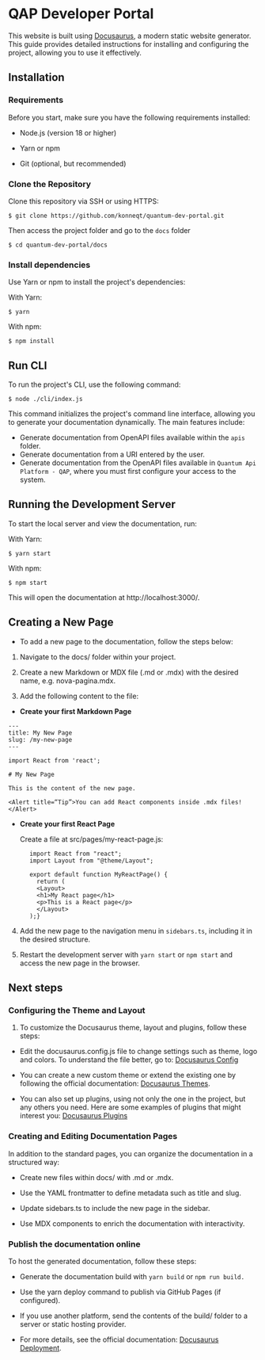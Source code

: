 # QAP Developer Portal

This website is built using [Docusaurus](https://docusaurus.io/), a modern static website generator.
This guide provides detailed instructions for installing and configuring the project, allowing you to use it effectively.

## Installation

### Requirements

Before you start, make sure you have the following requirements installed:

- Node.js (version 18 or higher)

- Yarn or npm

- Git (optional, but recommended)

### Clone the Repository

Clone this repository via SSH or using HTTPS:

```
$ git clone https://github.com/konneqt/quantum-dev-portal.git
```

Then access the project folder and go to the `docs` folder

```
$ cd quantum-dev-portal/docs
```

### Install dependencies

Use Yarn or npm to install the project's dependencies:

With Yarn:

```
$ yarn
```

With npm:

```
$ npm install
```

## Run CLI

To run the project's CLI, use the following command:


```
$ node ./cli/index.js
```

This command initializes the project's command line interface, allowing you to generate your documentation dynamically. The main features include:
- Generate documentation from OpenAPI files available within the `apis` folder.
- Generate documentation from a URI entered by the user.
- Generate documentation from the OpenAPI files available in `Quantum Api Platform - QAP`, where you must first configure your access to the system.

## Running the Development Server

To start the local server and view the documentation, run:

With Yarn:

```
$ yarn start
```

With npm:

```
$ npm start
```

This will open the documentation at http://localhost:3000/.

## Creating a New Page

- To add a new page to the documentation, follow the steps below:

1. Navigate to the docs/ folder within your project.

2. Create a new Markdown or MDX file (.md or .mdx) with the desired name, e.g. nova-pagina.mdx.

3. Add the following content to the file:


- **Create your first Markdown Page**

```
---
title: My New Page
slug: /my-new-page
---

import React from 'react';

# My New Page

This is the content of the new page.

<Alert title=“Tip”>You can add React components inside .mdx files!</Alert>
```

- **Create your first React Page**

    Create a file at src/pages/my-react-page.js:

```
      import React from "react";
      import Layout from "@theme/Layout";

      export default function MyReactPage() {
        return (
        <Layout>
        <h1>My React page</h1>
        <p>This is a React page</p>
        </Layout>
      );}
```

4. Add the new page to the navigation menu in `sidebars.ts`, including it in the desired structure.

5. Restart the development server with `yarn start` or `npm start` and access the new page in the browser.

## Next steps

### Configuring the Theme and Layout

1. To customize the Docusaurus theme, layout and plugins, follow these steps:

- Edit the docusaurus.config.js file to change settings such as theme, logo and colors. To understand the file better, go to: [Docusaurus Config](https://docusaurus.io/docs/api/docusaurus-config)

- You can create a new custom theme or extend the existing one by following the official documentation: [Docusaurus Themes](https://docusaurus.io/docs/api/themes).

- You can also set up plugins, using not only the one in the project, but any others you need. Here are some examples of plugins that might interest you: [Docusaurus Plugins](https://docusaurus.community/plugindirectory/)

### Creating and Editing Documentation Pages

In addition to the standard pages, you can organize the documentation in a structured way:

- Create new files within docs/ with .md or .mdx.

- Use the YAML frontmatter to define metadata such as title and slug.

- Update sidebars.ts to include the new page in the sidebar.

- Use MDX components to enrich the documentation with interactivity.

### Publish the documentation online

To host the generated documentation, follow these steps:

- Generate the documentation build with `yarn build` or `npm run build.`

- Use the yarn deploy command to publish via GitHub Pages (if configured).

- If you use another platform, send the contents of the build/ folder to a server or static hosting provider.

- For more details, see the official documentation: [Docusaurus Deployment](https://docusaurus.io/docs/deployment).

